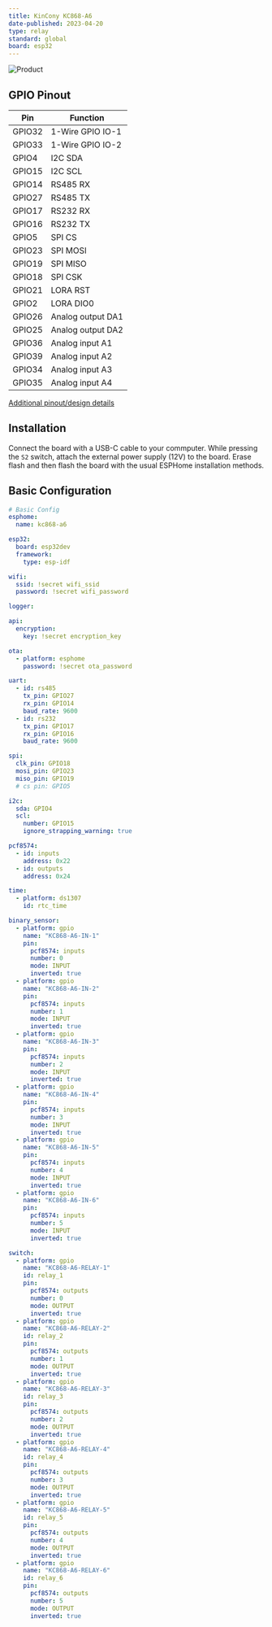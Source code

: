 ```yaml
---
title: KinCony KC868-A6
date-published: 2023-04-20
type: relay
standard: global
board: esp32
---
```


![Product](KC868-A6.jpg "Product Image")

## GPIO Pinout

| Pin    | Function           |
| ------ | ------------------ |
| GPIO32 | 1-Wire GPIO IO-1   |
| GPIO33 | 1-Wire GPIO IO-2   |
| GPIO4  | I2C SDA            |
| GPIO15 | I2C SCL            |
| GPIO14 | RS485 RX           |
| GPIO27 | RS485 TX           |
| GPIO17 | RS232 RX           |
| GPIO16 | RS232 TX           |
| GPIO5  | SPI CS             |
| GPIO23 | SPI MOSI           |
| GPIO19 | SPI MISO           |
| GPIO18 | SPI CSK            |
| GPIO21 | LORA RST           |
| GPIO2  | LORA DIO0          |
| GPIO26 | Analog output DA1  |
| GPIO25 | Analog output DA2  |
| GPIO36 | Analog input A1    |
| GPIO39 | Analog input A2    |
| GPIO34 | Analog input A3    |
| GPIO35 | Analog input A4    |

[Additional pinout/design details](https://www.kincony.com/esp32-6-channel-relay-module-kc868-a6.html)

## Installation

Connect the board with a USB-C cable to your commputer. While pressing the `S2` switch, attach the external power supply (12V) to the board. Erase flash and then flash the board with the usual ESPHome installation methods.

## Basic Configuration

```yaml
# Basic Config
esphome:
  name: kc868-a6

esp32:
  board: esp32dev
  framework:
    type: esp-idf

wifi:
  ssid: !secret wifi_ssid
  password: !secret wifi_password

logger:

api:
  encryption:
    key: !secret encryption_key

ota:
  - platform: esphome
    password: !secret ota_password

uart:
  - id: rs485
    tx_pin: GPIO27
    rx_pin: GPIO14
    baud_rate: 9600
  - id: rs232
    tx_pin: GPIO17
    rx_pin: GPIO16
    baud_rate: 9600

spi:
  clk_pin: GPIO18
  mosi_pin: GPIO23
  miso_pin: GPIO19
  # cs pin: GPIO5

i2c:
  sda: GPIO4
  scl:
    number: GPIO15
    ignore_strapping_warning: true

pcf8574:
  - id: inputs
    address: 0x22
  - id: outputs
    address: 0x24

time:
  - platform: ds1307
    id: rtc_time

binary_sensor:
  - platform: gpio
    name: "KC868-A6-IN-1"
    pin:
      pcf8574: inputs
      number: 0
      mode: INPUT
      inverted: true
  - platform: gpio
    name: "KC868-A6-IN-2"
    pin:
      pcf8574: inputs
      number: 1
      mode: INPUT
      inverted: true
  - platform: gpio
    name: "KC868-A6-IN-3"
    pin:
      pcf8574: inputs
      number: 2
      mode: INPUT
      inverted: true
  - platform: gpio
    name: "KC868-A6-IN-4"
    pin:
      pcf8574: inputs
      number: 3
      mode: INPUT
      inverted: true
  - platform: gpio
    name: "KC868-A6-IN-5"
    pin:
      pcf8574: inputs
      number: 4
      mode: INPUT
      inverted: true
  - platform: gpio
    name: "KC868-A6-IN-6"
    pin:
      pcf8574: inputs
      number: 5
      mode: INPUT
      inverted: true

switch:
  - platform: gpio
    name: "KC868-A6-RELAY-1"
    id: relay_1
    pin:
      pcf8574: outputs
      number: 0
      mode: OUTPUT
      inverted: true
  - platform: gpio
    name: "KC868-A6-RELAY-2"
    id: relay_2
    pin:
      pcf8574: outputs
      number: 1
      mode: OUTPUT
      inverted: true
  - platform: gpio
    name: "KC868-A6-RELAY-3"
    id: relay_3
    pin:
      pcf8574: outputs
      number: 2
      mode: OUTPUT
      inverted: true
  - platform: gpio
    name: "KC868-A6-RELAY-4"
    id: relay_4
    pin:
      pcf8574: outputs
      number: 3
      mode: OUTPUT
      inverted: true
  - platform: gpio
    name: "KC868-A6-RELAY-5"
    id: relay_5
    pin:
      pcf8574: outputs
      number: 4
      mode: OUTPUT
      inverted: true
  - platform: gpio
    name: "KC868-A6-RELAY-6"
    id: relay_6
    pin:
      pcf8574: outputs
      number: 5
      mode: OUTPUT
      inverted: true
```
